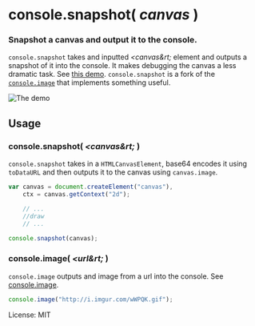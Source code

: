 # console.snapshot( _canvas_ )
### Snapshot a canvas and output it to the console.

`console.snapshot` takes and inputted _&lt;canvas&rt;_ element and outputs a snapshot of it into the console. It makes debugging the canvas a less dramatic task. See [this demo](http://dunxrion.github.io/console.snapshot). `console.snapshot` is a fork of the [`console.image`](http://github.com/dunxrion/console.image) that implements something useful.

![The demo](http://i.imgur.com/IYLD8pz.png)

## Usage
### console.snapshot( _&lt;canvas&rt;_ )
`console.snapshot` takes in a `HTMLCanvasElement`, base64 encodes it using `toDataURL` and then outputs it to the canvas using `canvas.image`.

```js
var canvas = document.createElement("canvas"),
	ctx = canvas.getContext("2d");

	// ...
	//draw
	// ...

console.snapshot(canvas);
```

### console.image( _&lt;url&rt;_ )
`console.image` outputs and image from a url into the console. See [console.image](http://github.com/dunxrion/console.image).

```js
console.image("http://i.imgur.com/wWPQK.gif");
```

License: MIT